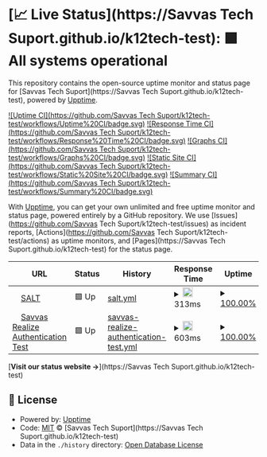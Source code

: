 # [📈 Live Status](https://Savvas Tech Suport.github.io/k12tech-test): <!--live status--> **🟩 All systems operational**

This repository contains the open-source uptime monitor and status page for [Savvas Tech Suport](https://Savvas Tech Suport.github.io/k12tech-test), powered by [Upptime](https://github.com/upptime/upptime).

[![Uptime CI](https://github.com/Savvas Tech Suport/k12tech-test/workflows/Uptime%20CI/badge.svg)](https://github.com/upptime/upptime/actions?query=workflow%3A%22Uptime+CI%22)
[![Response Time CI](https://github.com/Savvas Tech Suport/k12tech-test/workflows/Response%20Time%20CI/badge.svg)](https://github.com/upptime/upptime/actions?query=workflow%3A%22Response+Time+CI%22)
[![Graphs CI](https://github.com/Savvas Tech Suport/k12tech-test/workflows/Graphs%20CI/badge.svg)](https://github.com/upptime/upptime/actions?query=workflow%3A%22Graphs+CI%22)
[![Static Site CI](https://github.com/Savvas Tech Suport/k12tech-test/workflows/Static%20Site%20CI/badge.svg)](https://github.com/upptime/upptime/actions?query=workflow%3A%22Static+Site+CI%22)
[![Summary CI](https://github.com/Savvas Tech Suport/k12tech-test/workflows/Summary%20CI/badge.svg)](https://github.com/upptime/upptime/actions?query=workflow%3A%22Summary+CI%22)

With [Upptime](https://upptime.js.org), you can get your own unlimited and free uptime monitor and status page, powered entirely by a GitHub repository. We use [Issues](https://github.com/Savvas Tech Suport/k12tech-test/issues) as incident reports, [Actions](https://github.com/Savvas Tech Suport/k12tech-test/actions) as uptime monitors, and [Pages](https://Savvas Tech Suport.github.io/k12tech-test) for the status page.

<!--start: status pages-->
<!-- This summary is generated by Upptime (https://github.com/upptime/upptime) -->
<!-- Do not edit this manually, your changes will be overwritten -->
<!-- prettier-ignore -->
| URL | Status | History | Response Time | Uptime |
| --- | ------ | ------- | ------------- | ------ |
| <img alt="" src="https://favicons.githubusercontent.com/salt.savvas.com" height="13"> [SALT](https://salt.savvas.com/) | 🟩 Up | [salt.yml](https://github.com/SavvasStephenPartington/k12tech-test/commits/HEAD/history/salt.yml) | <details><summary><img alt="Response time graph" src="./graphs/salt/response-time-week.png" height="20"> 313ms</summary><br><a href="https://Savvas Tech Suport.github.io/k12tech-test/history/salt"><img alt="Response time 451" src="https://img.shields.io/endpoint?url=https%3A%2F%2Fraw.githubusercontent.com%2FSavvasStephenPartington%2Fk12tech-test%2FHEAD%2Fapi%2Fsalt%2Fresponse-time.json"></a><br><a href="https://Savvas Tech Suport.github.io/k12tech-test/history/salt"><img alt="24-hour response time 114" src="https://img.shields.io/endpoint?url=https%3A%2F%2Fraw.githubusercontent.com%2FSavvasStephenPartington%2Fk12tech-test%2FHEAD%2Fapi%2Fsalt%2Fresponse-time-day.json"></a><br><a href="https://Savvas Tech Suport.github.io/k12tech-test/history/salt"><img alt="7-day response time 313" src="https://img.shields.io/endpoint?url=https%3A%2F%2Fraw.githubusercontent.com%2FSavvasStephenPartington%2Fk12tech-test%2FHEAD%2Fapi%2Fsalt%2Fresponse-time-week.json"></a><br><a href="https://Savvas Tech Suport.github.io/k12tech-test/history/salt"><img alt="30-day response time 309" src="https://img.shields.io/endpoint?url=https%3A%2F%2Fraw.githubusercontent.com%2FSavvasStephenPartington%2Fk12tech-test%2FHEAD%2Fapi%2Fsalt%2Fresponse-time-month.json"></a><br><a href="https://Savvas Tech Suport.github.io/k12tech-test/history/salt"><img alt="1-year response time 393" src="https://img.shields.io/endpoint?url=https%3A%2F%2Fraw.githubusercontent.com%2FSavvasStephenPartington%2Fk12tech-test%2FHEAD%2Fapi%2Fsalt%2Fresponse-time-year.json"></a></details> | <details><summary><a href="https://Savvas Tech Suport.github.io/k12tech-test/history/salt">100.00%</a></summary><a href="https://Savvas Tech Suport.github.io/k12tech-test/history/salt"><img alt="All-time uptime 100.00%" src="https://img.shields.io/endpoint?url=https%3A%2F%2Fraw.githubusercontent.com%2FSavvasStephenPartington%2Fk12tech-test%2FHEAD%2Fapi%2Fsalt%2Fuptime.json"></a><br><a href="https://Savvas Tech Suport.github.io/k12tech-test/history/salt"><img alt="24-hour uptime 100.00%" src="https://img.shields.io/endpoint?url=https%3A%2F%2Fraw.githubusercontent.com%2FSavvasStephenPartington%2Fk12tech-test%2FHEAD%2Fapi%2Fsalt%2Fuptime-day.json"></a><br><a href="https://Savvas Tech Suport.github.io/k12tech-test/history/salt"><img alt="7-day uptime 100.00%" src="https://img.shields.io/endpoint?url=https%3A%2F%2Fraw.githubusercontent.com%2FSavvasStephenPartington%2Fk12tech-test%2FHEAD%2Fapi%2Fsalt%2Fuptime-week.json"></a><br><a href="https://Savvas Tech Suport.github.io/k12tech-test/history/salt"><img alt="30-day uptime 100.00%" src="https://img.shields.io/endpoint?url=https%3A%2F%2Fraw.githubusercontent.com%2FSavvasStephenPartington%2Fk12tech-test%2FHEAD%2Fapi%2Fsalt%2Fuptime-month.json"></a><br><a href="https://Savvas Tech Suport.github.io/k12tech-test/history/salt"><img alt="1-year uptime 100.00%" src="https://img.shields.io/endpoint?url=https%3A%2F%2Fraw.githubusercontent.com%2FSavvasStephenPartington%2Fk12tech-test%2FHEAD%2Fapi%2Fsalt%2Fuptime-year.json"></a></details>
| <img alt="" src="https://favicons.githubusercontent.com/sso.rumba.pk12ls.com" height="13"> [Savvas Realize Authentication Test](https://sso.rumba.pk12ls.com/sso/loginService?username=ugoodry_math&password=pearson1&gateway=true&service=https://www.savvasrealize.com/community/home) | 🟩 Up | [savvas-realize-authentication-test.yml](https://github.com/SavvasStephenPartington/k12tech-test/commits/HEAD/history/savvas-realize-authentication-test.yml) | <details><summary><img alt="Response time graph" src="./graphs/savvas-realize-authentication-test/response-time-week.png" height="20"> 603ms</summary><br><a href="https://Savvas Tech Suport.github.io/k12tech-test/history/savvas-realize-authentication-test"><img alt="Response time 485" src="https://img.shields.io/endpoint?url=https%3A%2F%2Fraw.githubusercontent.com%2FSavvasStephenPartington%2Fk12tech-test%2FHEAD%2Fapi%2Fsavvas-realize-authentication-test%2Fresponse-time.json"></a><br><a href="https://Savvas Tech Suport.github.io/k12tech-test/history/savvas-realize-authentication-test"><img alt="24-hour response time 642" src="https://img.shields.io/endpoint?url=https%3A%2F%2Fraw.githubusercontent.com%2FSavvasStephenPartington%2Fk12tech-test%2FHEAD%2Fapi%2Fsavvas-realize-authentication-test%2Fresponse-time-day.json"></a><br><a href="https://Savvas Tech Suport.github.io/k12tech-test/history/savvas-realize-authentication-test"><img alt="7-day response time 603" src="https://img.shields.io/endpoint?url=https%3A%2F%2Fraw.githubusercontent.com%2FSavvasStephenPartington%2Fk12tech-test%2FHEAD%2Fapi%2Fsavvas-realize-authentication-test%2Fresponse-time-week.json"></a><br><a href="https://Savvas Tech Suport.github.io/k12tech-test/history/savvas-realize-authentication-test"><img alt="30-day response time 563" src="https://img.shields.io/endpoint?url=https%3A%2F%2Fraw.githubusercontent.com%2FSavvasStephenPartington%2Fk12tech-test%2FHEAD%2Fapi%2Fsavvas-realize-authentication-test%2Fresponse-time-month.json"></a><br><a href="https://Savvas Tech Suport.github.io/k12tech-test/history/savvas-realize-authentication-test"><img alt="1-year response time 495" src="https://img.shields.io/endpoint?url=https%3A%2F%2Fraw.githubusercontent.com%2FSavvasStephenPartington%2Fk12tech-test%2FHEAD%2Fapi%2Fsavvas-realize-authentication-test%2Fresponse-time-year.json"></a></details> | <details><summary><a href="https://Savvas Tech Suport.github.io/k12tech-test/history/savvas-realize-authentication-test">100.00%</a></summary><a href="https://Savvas Tech Suport.github.io/k12tech-test/history/savvas-realize-authentication-test"><img alt="All-time uptime 100.00%" src="https://img.shields.io/endpoint?url=https%3A%2F%2Fraw.githubusercontent.com%2FSavvasStephenPartington%2Fk12tech-test%2FHEAD%2Fapi%2Fsavvas-realize-authentication-test%2Fuptime.json"></a><br><a href="https://Savvas Tech Suport.github.io/k12tech-test/history/savvas-realize-authentication-test"><img alt="24-hour uptime 100.00%" src="https://img.shields.io/endpoint?url=https%3A%2F%2Fraw.githubusercontent.com%2FSavvasStephenPartington%2Fk12tech-test%2FHEAD%2Fapi%2Fsavvas-realize-authentication-test%2Fuptime-day.json"></a><br><a href="https://Savvas Tech Suport.github.io/k12tech-test/history/savvas-realize-authentication-test"><img alt="7-day uptime 100.00%" src="https://img.shields.io/endpoint?url=https%3A%2F%2Fraw.githubusercontent.com%2FSavvasStephenPartington%2Fk12tech-test%2FHEAD%2Fapi%2Fsavvas-realize-authentication-test%2Fuptime-week.json"></a><br><a href="https://Savvas Tech Suport.github.io/k12tech-test/history/savvas-realize-authentication-test"><img alt="30-day uptime 100.00%" src="https://img.shields.io/endpoint?url=https%3A%2F%2Fraw.githubusercontent.com%2FSavvasStephenPartington%2Fk12tech-test%2FHEAD%2Fapi%2Fsavvas-realize-authentication-test%2Fuptime-month.json"></a><br><a href="https://Savvas Tech Suport.github.io/k12tech-test/history/savvas-realize-authentication-test"><img alt="1-year uptime 100.00%" src="https://img.shields.io/endpoint?url=https%3A%2F%2Fraw.githubusercontent.com%2FSavvasStephenPartington%2Fk12tech-test%2FHEAD%2Fapi%2Fsavvas-realize-authentication-test%2Fuptime-year.json"></a></details>

<!--end: status pages-->

[**Visit our status website →**](https://Savvas Tech Suport.github.io/k12tech-test)

## 📄 License

- Powered by: [Upptime](https://github.com/upptime/upptime)
- Code: [MIT](./LICENSE) © [Savvas Tech Suport](https://Savvas Tech Suport.github.io/k12tech-test)
- Data in the `./history` directory: [Open Database License](https://opendatacommons.org/licenses/odbl/1-0/)
